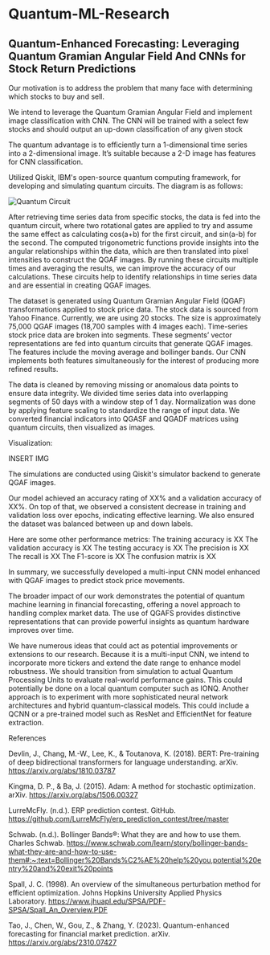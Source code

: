 # Quantum-ML-Research

## Quantum-Enhanced Forecasting: Leveraging Quantum Gramian Angular Field And CNNs for Stock Return Predictions

Our motivation is to address the problem that many face with determining which stocks to buy and sell.

We intend to leverage the Quantum Gramian Angular Field and implement image classification with CNN. The CNN will be trained with a select few stocks and should output an up-down classification of any given stock

The quantum advantage is to efficiently turn a 1-dimensional time series into a 2-dimensional image. It’s suitable because a 2-D image has features for CNN classification.

Utilized Qiskit, IBM's open-source quantum computing framework, for developing and simulating quantum circuits. The diagram is as follows:

![Quantum Circuit](path/to/quantum_circuit_image.png)

After retrieving time series data from specific stocks, the data is fed into the quantum circuit, where two rotational gates are applied to try and assume the same effect as calculating cos(a+b) for the first circuit, and sin(a-b) for the second. The computed trigonometric functions provide insights into the angular relationships within the data, which are then translated into pixel intensities to construct the QGAF images. By running these circuits multiple times and averaging the results, we can improve the accuracy of our calculations. These circuits help to identify relationships in time series data and are essential in creating QGAF images.

The dataset is generated using Quantum Gramian Angular Field (QGAF) transformations applied to stock price data. The stock data is sourced from Yahoo Finance. Currently, we are using 20 stocks. The size is approximately 75,000 QGAF images (18,700 samples with 4 images each). Time-series stock price data are broken into segments. These segments’ vector representations are fed into quantum circuits that generate QGAF images. The features include the moving average and bollinger bands. Our CNN implements both features simultaneously for the interest of producing more refined results.

The data is cleaned by removing missing or anomalous data points to ensure data integrity. We divided time series data into overlapping segments of 50 days with a window step of 1 day. Normalization was done by applying feature scaling to standardize the range of input data. We converted financial indicators into QGASF and QGADF matrices using quantum circuits, then visualized as images.

Visualization:

INSERT IMG

The simulations are conducted using Qiskit's simulator backend to generate QGAF images. 

Our model achieved an accuracy rating of XX% and a validation accuracy of XX%. On top of that, we observed a consistent decrease in training and validation loss over epochs, indicating effective learning. We also ensured the dataset was balanced between up and down labels. 

Here are some other performance metrics:
The training accuracy is XX
The validation accuracy is XX
The testing accuracy is XX
The precision is XX
The recall is XX
The F1-score is XX
The confusion matrix is XX


In summary, we successfully developed a multi-input CNN model enhanced with QGAF images to predict stock price movements.

The broader impact of our work demonstrates the potential of quantum machine learning in financial forecasting, offering a novel approach to handling complex market data. The use of QGAFS provides distinctive representations that can provide powerful insights as quantum hardware improves over time.

We have numerous ideas that could act as potential improvements or extensions to our research. Because it is a multi-input CNN, we intend to incorporate more tickers and extend the date range to enhance model robustness. We should transition from simulation to actual Quantum Processing Units to evaluate real-world performance gains. This could potentially be done on a local quantum computer such as IONQ. Another approach is to experiment with more sophisticated neural network architectures and hybrid quantum-classical models. This could include a QCNN or a pre-trained model such as ResNet and EfficientNet for feature extraction. 

References

Devlin, J., Chang, M.-W., Lee, K., & Toutanova, K. (2018). BERT: Pre-training of deep bidirectional transformers for language understanding. arXiv.
https://arxiv.org/abs/1810.03787

Kingma, D. P., & Ba, J. (2015). Adam: A method for stochastic optimization. arXiv. https://arxiv.org/abs/1506.00327

LurreMcFly. (n.d.). ERP prediction contest. GitHub. https://github.com/LurreMcFly/erp_prediction_contest/tree/master

Schwab. (n.d.). Bollinger Bands®: What they are and how to use them. Charles Schwab.
https://www.schwab.com/learn/story/bollinger-bands-what-they-are-and-how-to-use-them#:~:text=Bollinger%20Bands%C2%AE%20help%20you,potential%20entry%20and%20exit%20points

Spall, J. C. (1998). An overview of the simultaneous perturbation method for efficient optimization. Johns Hopkins University Applied Physics Laboratory. https://www.jhuapl.edu/SPSA/PDF-SPSA/Spall_An_Overview.PDF

Tao, J., Chen, W., Gou, Z., & Zhang, Y. (2023). Quantum-enhanced forecasting for financial market prediction. arXiv. https://arxiv.org/abs/2310.07427





